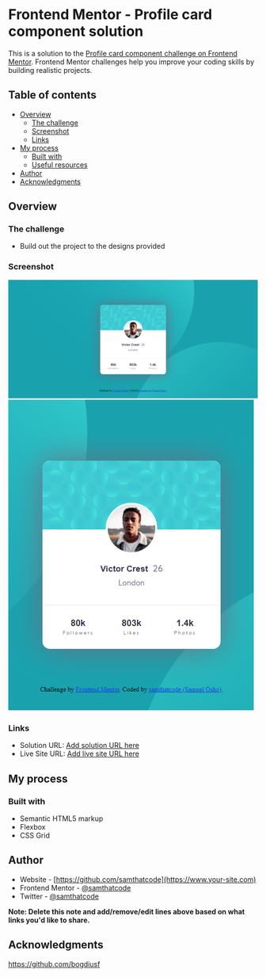# Frontend Mentor - Profile card component solution

This is a solution to the [Profile card component challenge on Frontend Mentor](https://www.frontendmentor.io/challenges/profile-card-component-cfArpWshJ). Frontend Mentor challenges help you improve your coding skills by building realistic projects. 

## Table of contents

- [Overview](#overview)
  - [The challenge](#the-challenge)
  - [Screenshot](#screenshot)
  - [Links](#links)
- [My process](#my-process)
  - [Built with](#built-with)
  - [Useful resources](#useful-resources)
- [Author](#author)
- [Acknowledgments](#acknowledgments)



## Overview

### The challenge

- Build out the project to the designs provided

### Screenshot

![Desktop view](DesktopScreenshot.png)
![Mobile view](Screenshot.png)



### Links

- Solution URL: [Add solution URL here](https://your-solution-url.com)
- Live Site URL: [Add live site URL here](https://your-live-site-url.com)

## My process

### Built with

- Semantic HTML5 markup
- Flexbox
- CSS Grid

## Author

- Website - [https://github.com/samthatcode](https://www.your-site.com)
- Frontend Mentor - [@samthatcode](https://www.frontendmentor.io/profile/yourusername)
- Twitter - [@samthatcode](https://www.twitter.com/samthatcode)

**Note: Delete this note and add/remove/edit lines above based on what links you'd like to share.**

## Acknowledgments

https://github.com/bogdiusf